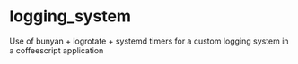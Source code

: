 # logging_system
Use of bunyan + logrotate + systemd timers for a custom logging system in a coffeescript application

